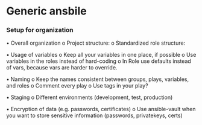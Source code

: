 # Generic ansbile 

### Setup for organization

•	Overall organization
    o	Project structure:
    o	Standardized role structure:

•	Usage of variables
    o	Keep all your variables in one place, if possible
    o	Use variables in the roles instead of hard-coding
    o	In Role use defaults instead of vars, because vars are harder to override.

•	Naming
    o	Keep the names consistent between groups, plays, variables, and roles
    o	Comment every play
    o	Use tags in your play?

•	Staging
    o	Different environments (development, test, production) 

•	Encryption of data (e.g. passwords, certificates)
    o	Use ansible-vault when you want to store sensitive information (passwords, privatekeys, certs)
